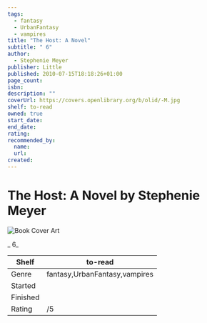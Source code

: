 ```yaml
---
tags:
  - fantasy
  - UrbanFantasy
  - vampires
title: "The Host: A Novel"
subtitle: " 6"
author:
  - Stephenie Meyer
publisher: Little
published: 2010-07-15T18:18:26+01:00
page_count:
isbn:
description: ""
coverUrl: https://covers.openlibrary.org/b/olid/-M.jpg
shelf: to-read
owned: true
start_date:
end_date:
rating:
recommended_by:
  name:
  url:
created:
---
```


# The Host: A Novel by Stephenie Meyer

![Book Cover Art](https://covers.openlibrary.org/b/olid/-M.jpg)

_ 6_

| Shelf | to-read |
| --- | --- |
| Genre | fantasy,UrbanFantasy,vampires |
| Started |  |
| Finished |  |
| Rating | /5 |

